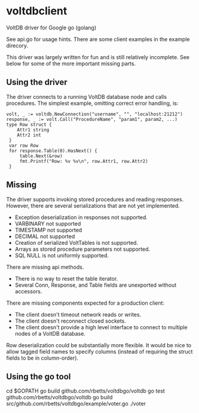 # voltdbclient

VoltDB driver for Google go (golang)

See api.go for usage hints. There are some client examples in the
example direcory.

This driver was largely written for fun and is still relatively incomplete.
See below for some of the more important missing parts.


## Using the driver

The driver connects to a running VoltDB database node and calls procedures.
The simplest example, omitting correct error handling, is:

    volt, _ := voltdb.NewConnection("username", "", "localhost:21212")
    response, _ := volt.Call("ProcedureName", "param1", param2, ...)
    type Row struct {
        Attr1 string
        Attr2 int
     }
     var row Row
     for response.Table(0).HasNext() {
         table.Next(&row)
         fmt.Printf("Row: %v %v\n", row.Attr1, row.Attr2)
     }


## Missing

The driver supports invoking stored procedures and reading responses.
However, there are several serializations that are not yet implemented.

 * Exception deserialization in responses not supported.
 * VARBINARY not supported
 * TIMESTAMP not supported
 * DECIMAL not supported
 * Creation of serialized VoltTables is not supported.
 * Arrays as stored procedure parameters not supported.
 * SQL NULL is not uniformly supported.

There are missing api methods.

 * There is no way to reset the table iterator.
 * Several Conn, Response, and Table fields are unexported without accessors.


There are missing components expected for a production client: 

 * The client doesn't timeout network reads or writes.
 * The client doesn't reconnect closed sockets.
 * The client doesn't provide a high level interface to connect to multiple
   nodes of a VoltDB database.

Row deserialization could be substantially more flexible. It would be nice
to allow tagged field names to specify columns (instead of requiring the
struct fields to be in column-order).

## Using the go tool

cd $GOPATH
go build github.com/rbetts/voltdbgo/voltdb
go test github.com/rbetts/voltdbgo/voltdb
go build src/github.com/rbetts/voltdbgo/example/voter.go
./voter

